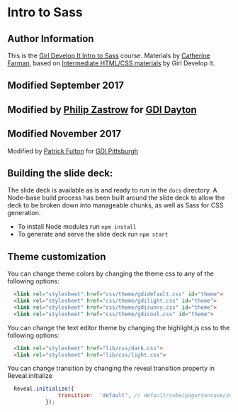 Intro to Sass
================================
## Author Information
This is the [Girl Develop It Intro to Sass](https://github.com/gdi-curriculum-review/gdi-sass-intro) course. Materials by [Catherine Farman](https://github.com/cfarm), based on [Intermediate HTML/CSS materials](https://github.com/girldevelopit/gdi-core-intermediate-html-css) by Girl Develop It.

## Modified September 2017
Modified by [Philip Zastrow](http://twitter.com/zastrow) for [GDI Dayton](http://gdidayton.com)
---------------------

## Modified November 2017
Modified by [Patrick Fulton](http://twitter.com/patrickfulton) for [GDI Pittsburgh](https://www.girldevelopit.com/chapters/pittsburgh)

## Building the slide deck:

The slide deck is available as is and ready to run in the `docs` directory. A Node-base build process has been built around the slide deck to allow the deck to be broken down into manageable chunks, as well as Sass for CSS generation.

- To install Node modules run `npm install`
- To generate and serve the slide deck run `npm start`

## Theme customization

You can change theme colors by changing the theme css to any of the following options:
```html
  <link rel="stylesheet" href="css/theme/gdidefault.css" id="theme">
  <link rel="stylesheet" href="css/theme/gdilight.css" id="theme">
  <link rel="stylesheet" href="css/theme/gdisunny.css" id="theme">
  <link rel="stylesheet" href="css/theme/gdicool.css" id="theme">
```
You can change the text editor theme by changing the highlight.js css to the following options:
```html
  <link rel="stylesheet" href="lib/css/dark.css">
  <link rel="stylesheet" href="lib/css/light.css">
```
You can change transition by changing the reveal transition property in Reveal.initialize
```javascript
  Reveal.initialize({
  				transition:  'default', // default/cube/page/concave/zoom/linear/none
  			});
```
